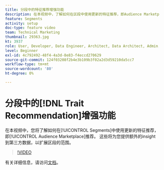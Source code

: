 ```yaml
---
title: 分段中的特征推荐增强功能
description: 在本视频中，了解如何在区段中使用更新的特征推荐，即Audience Marketplace推荐。 获取更多insight到第三方数据，以扩展区段的访问范围。
feature: Segments
activity: setup
doc-type: feature video
team: Technical Marketing
thumbnail: 29363.jpg
kt: 3937
role: User, Developer, Data Engineer, Architect, Data Architect, Admin, Leader
level: Beginner
exl-id: 4c792492-48f4-4a3d-8e83-f4eccd270629
source-git-commit: 124f03208f2b4e3b109b3f02a2d3d59210da5cc7
workflow-type: tm+mt
source-wordcount: '80'
ht-degree: 0%

---
```


# 分段中的[!DNL Trait Recommendation]增强功能

在本视频中，您将了解如何在[!UICONTROL Segments]中使用更新的特征推荐，即[!UICONTROL Audience Marketplace]推荐。 这些将为您提供额外的insight到第三方数据，以扩展区段的范围。

>[!VIDEO](https://video.tv.adobe.com/v/32753/?quality=12&captions=chi_hans)

有关详细信息，请访问[文档](https://experienceleague.adobe.com/docs/audience-manager/user-guide/features/segments/trait-recommendations.html?lang=zh-Hans)。
